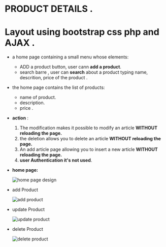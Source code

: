 # PRODUCT DETAILS .
# Layout using bootstrap css php and AJAX .

* a home page containing a small menu whose elements:

    * ADD a product button, user cann __add a product__.
    * search barre , user can __search__ about a product typing name, descrition, price of the product .

* the home page contains the list of products: 

     * name of product.
     * description.
     * price .
     
 * __action__ :     
 
      1. The modification makes it possible to modify an article __WITHOUT reloading the page.__
      2. the deletion allows you to delete an article __WITHOUT reloading the page.__
      3. An add article page allowing you to insert a new article __WITHOUT reloading the page.__
      4. __user Authentication it's not used__.
      
   
  * __home page:__
   
       ![home page design](https://github.com/ibtissembdh/ajouter-des-articles-/blob/master/EXERCICE%204/Images/1.PNG)
   
   * add Product 
   
       ![add product](https://github.com/ibtissembdh/ajouter-des-articles-/blob/master/EXERCICE%204/Images/2.PNG)
   
   * update Product 
    
       ![update product](https://github.com/ibtissembdh/ajouter-des-articles-/blob/master/EXERCICE%204/Images/3.PNG)
   
   * delete Product 
   
       ![delete product](https://github.com/ibtissembdh/ajouter-des-articles-/blob/master/EXERCICE%204/Images/4.PNG)
   
   
   
      
   

